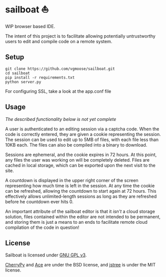 # sailboat :sailboat:
WIP browser based IDE.

The intent of this project is to facilitate allowing potentially untrustworthy users to edit and compile code on a remote system. 

## Setup
```
git clone https://github.com/vgmoose/sailboat.git
cd sailboat
pip install -r requirements.txt
python server.py
```

For configuring SSL, take a look at the app.conf file

## Usage
*The described functionality below is not yet complete*

A user is authenticated to an editing session via a captcha code. When the code is correctly entered, they are given a cookie representing the session. The session can be used to edit up to 5MB of files, with each file less than 10KB each. The files can also be compiled into a binary to download.

Sessions are ephemeral, and the cookie expires in 72 hours. At this point, any files the user was working on will be completely deleted. Files are cached in local storage, which can be exported upon the next visit to the site.

A countdown is displayed in the upper right corner of the screen representing how much time is left in the session. At any time the cookie can be refreshed, allowing the countdown to start again at 72 hours. This effectively allows unlimited-length sessions as long as they are refreshed before he countdown ever hits 0.

An important attribute of the sailboat editor is that it *isn't* a cloud storage solution, files contained within the editor are not intended to be permanent, and storing them is just a means to an ends to facilitate remote cloud compilation of the code in question!

## License
Sailboat is licensed under [GNU GPL v3](http://choosealicense.com/licenses/gpl-3.0/).

[CherryPy](http://www.cherrypy.org) and [Ace](https://github.com/ajaxorg/ace) are under the BSD license, and [jstree](https://github.com/vakata/jstree) is under the MIT license.
